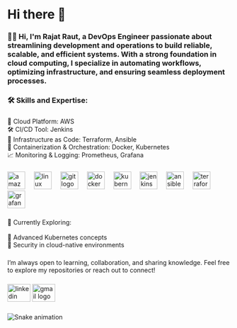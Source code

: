 <h1 align="left">Hi there 👋</h1>

###

<h3 align="left">👩‍💻 Hi, I'm Rajat Raut, a DevOps Engineer passionate about streamlining development and operations to build reliable, scalable, and efficient systems. With a strong foundation in cloud computing, I specialize in automating workflows, optimizing infrastructure, and ensuring seamless deployment processes.</h3>

###

<h3 align="left">🛠 Skills and Expertise:</h3>

###

<p align="left">🚀 Cloud Platform: AWS<br>🛠️ CI/CD Tool: Jenkins<br>🔧 Infrastructure as Code: Terraform, Ansible<br>🐳 Containerization & Orchestration: Docker, Kubernetes<br>📈 Monitoring & Logging: Prometheus, Grafana</p>

###

<div align="left">
  <img src="https://skillicons.dev/icons?i=aws" height="40" alt="amazonwebservices logo"  />
  <img width="12" />
  <img src="https://cdn.jsdelivr.net/gh/devicons/devicon/icons/linux/linux-original.svg" height="40" alt="linux logo"  />
  <img width="12" />
  <img src="https://cdn.jsdelivr.net/gh/devicons/devicon/icons/git/git-original.svg" height="40" alt="git logo"  />
  <img width="12" />
  <img src="https://cdn.jsdelivr.net/gh/devicons/devicon/icons/docker/docker-original.svg" height="40" alt="docker logo"  />
  <img width="12" />
  <img src="https://cdn.jsdelivr.net/gh/devicons/devicon/icons/kubernetes/kubernetes-plain.svg" height="40" alt="kubernetes logo"  />
  <img width="12" />
  <img src="https://skillicons.dev/icons?i=jenkins" height="40" alt="jenkins logo"  />
  <img width="12" />
  <img src="https://cdn.jsdelivr.net/gh/devicons/devicon/icons/ansible/ansible-original.svg" height="40" alt="ansible logo"  />
  <img width="12" />
  <img src="https://cdn.jsdelivr.net/gh/devicons/devicon/icons/terraform/terraform-original.svg" height="40" alt="terraform logo"  />
  <img width="12" />
  <img src="https://cdn.jsdelivr.net/gh/devicons/devicon/icons/grafana/grafana-original.svg" height="40" alt="grafana logo"  />
</div>

###

<p align="left">🌱 Currently Exploring:<br><br>🚢 Advanced Kubernetes concepts<br>🔐 Security in cloud-native environments</p>

###

<p align="left">I’m always open to learning, collaboration, and sharing knowledge. Feel free to explore my repositories or reach out to connect!</p>

###

<div align="left">
  <img src="https://raw.githubusercontent.com/maurodesouza/profile-readme-generator/master/src/assets/icons/social/linkedin/default.svg" width="52" height="40" alt="linkedin logo"  />
  <a href="rajatraut1709@gmail.com" target="_blank">
    <img src="https://raw.githubusercontent.com/maurodesouza/profile-readme-generator/master/src/assets/icons/social/gmail/default.svg" width="52" height="40" alt="gmail logo"  />
  </a>
</div>

###

<img src="https://raw.githubusercontent.com/rajat6224/rajat6224/output/snake.svg" alt="Snake animation" />

###

<div align="left">
</div>

###

<div align="left">
</div>

###
